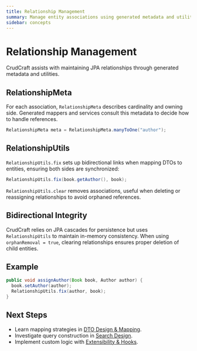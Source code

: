 ```yaml
---
title: Relationship Management
summary: Manage entity associations using generated metadata and utility helpers.
sidebar: concepts
---
```


# Relationship Management

CrudCraft assists with maintaining JPA relationships through generated metadata and utilities.

## RelationshipMeta

For each association, `RelationshipMeta` describes cardinality and owning side. Generated mappers and services consult this metadata to decide how to handle references.

```java
RelationshipMeta meta = RelationshipMeta.manyToOne("author");
```

## RelationshipUtils

`RelationshipUtils.fix` sets up bidirectional links when mapping DTOs to entities, ensuring both sides are synchronized:

```java
RelationshipUtils.fix(book.getAuthor(), book);
```

`RelationshipUtils.clear` removes associations, useful when deleting or reassigning relationships to avoid orphaned references.

## Bidirectional Integrity

CrudCraft relies on JPA cascades for persistence but uses `RelationshipUtils` to maintain in-memory consistency. When using `orphanRemoval = true`, clearing relationships ensures proper deletion of child entities.

## Example

```java
public void assignAuthor(Book book, Author author) {
  book.setAuthor(author);
  RelationshipUtils.fix(author, book);
}
```

## Next Steps

- Learn mapping strategies in [DTO Design & Mapping](/concepts/dto-mapping.md).
- Investigate query construction in [Search Design](/concepts/search-design.md).
- Implement custom logic with [Extensibility & Hooks](/concepts/extensibility.md).

